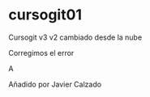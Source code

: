 # cursogit01
Cursogit
v3
v2 cambiado desde la nube

Corregimos el error

A
 

Añadido por Javier Calzado
